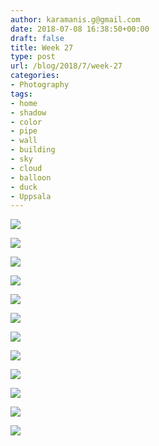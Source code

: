 ```yaml
---
author: karamanis.g@gmail.com
date: 2018-07-08 16:38:50+00:00
draft: false
title: Week 27
type: post
url: /blog/2018/7/week-27
categories:
- Photography
tags:
- home
- shadow
- color
- pipe
- wall
- building
- sky
- cloud
- balloon
- duck
- Uppsala
---
```




  
   ![](https://images.squarespace-cdn.com/content/v1/4f3f61bae4b063b909445965/1531066280285-HGFUKGE18X9GSGGZLIG2/ke17ZwdGBToddI8pDm48kLSERMgCVymnItqhne5EfYV7gQa3H78H3Y0txjaiv_0fDoOvxcdMmMKkDsyUqMSsMWxHk725yiiHCCLfrh8O1z5QHyNOqBUUEtDDsRWrJLTmMCg6RGY8TrcVSOIk4QoDPnvjthEs8TAhVmYN7i_-QaEW7L_Q40KNxq4S2FLq3V0y/1.jpg?format=original)

  

  
   ![](https://images.squarespace-cdn.com/content/v1/4f3f61bae4b063b909445965/1531067821166-SCZ7BIN3FWULEDUQV4WX/ke17ZwdGBToddI8pDm48kLSERMgCVymnItqhne5EfYV7gQa3H78H3Y0txjaiv_0fDoOvxcdMmMKkDsyUqMSsMWxHk725yiiHCCLfrh8O1z5QHyNOqBUUEtDDsRWrJLTmMCg6RGY8TrcVSOIk4QoDPnvjthEs8TAhVmYN7i_-QaEW7L_Q40KNxq4S2FLq3V0y/IMG_6983.jpg?format=original)

  

  
   ![](https://images.squarespace-cdn.com/content/v1/4f3f61bae4b063b909445965/1531066281616-5R7BHURBYCUL9YNCH9PA/ke17ZwdGBToddI8pDm48kLSERMgCVymnItqhne5EfYV7gQa3H78H3Y0txjaiv_0fDoOvxcdMmMKkDsyUqMSsMWxHk725yiiHCCLfrh8O1z5QHyNOqBUUEtDDsRWrJLTmMCg6RGY8TrcVSOIk4QoDPnvjthEs8TAhVmYN7i_-QaEW7L_Q40KNxq4S2FLq3V0y/2.jpg?format=original)

  

  
   ![](https://images.squarespace-cdn.com/content/v1/4f3f61bae4b063b909445965/1531066283998-U8UZCKLVC4QI5BKOGQ8K/ke17ZwdGBToddI8pDm48kLSERMgCVymnItqhne5EfYV7gQa3H78H3Y0txjaiv_0fDoOvxcdMmMKkDsyUqMSsMWxHk725yiiHCCLfrh8O1z5QHyNOqBUUEtDDsRWrJLTmMCg6RGY8TrcVSOIk4QoDPnvjthEs8TAhVmYN7i_-QaEW7L_Q40KNxq4S2FLq3V0y/3.jpg?format=original)

  

  
   ![](https://images.squarespace-cdn.com/content/v1/4f3f61bae4b063b909445965/1531066286537-GJ73OQPZ7AOOMJW9A5KY/ke17ZwdGBToddI8pDm48kPxcDIk5WrJPd15IGtaDELZ7gQa3H78H3Y0txjaiv_0fDoOvxcdMmMKkDsyUqMSsMWxHk725yiiHCCLfrh8O1z5QPOohDIaIeljMHgDF5CVlOqpeNLcJ80NK65_fV7S1UTTRVux4dB1oi1f6k3jJhlZCjjTwAw6XKXKcfEYzO_YUKMpVOKskuS-bwtt9dYKlZQ/5.jpg?format=original)

  

  
   ![](https://images.squarespace-cdn.com/content/v1/4f3f61bae4b063b909445965/1531067834687-WJBRH4D2SY7CDL20RUDD/ke17ZwdGBToddI8pDm48kJUlZr2Ql5GtSKWrQpjur5t7gQa3H78H3Y0txjaiv_0fDoOvxcdMmMKkDsyUqMSsMWxHk725yiiHCCLfrh8O1z5QPOohDIaIeljMHgDF5CVlOqpeNLcJ80NK65_fV7S1UfNdxJhjhuaNor070w_QAc94zjGLGXCa1tSmDVMXf8RUVhMJRmnnhuU1v2M8fLFyJw/IMG_6992.jpg?format=original)

  

  
   ![](https://images.squarespace-cdn.com/content/v1/4f3f61bae4b063b909445965/1531066284280-DKQATVEO6RXK5PXTCFDL/ke17ZwdGBToddI8pDm48kLSERMgCVymnItqhne5EfYV7gQa3H78H3Y0txjaiv_0fDoOvxcdMmMKkDsyUqMSsMWxHk725yiiHCCLfrh8O1z5QHyNOqBUUEtDDsRWrJLTmMCg6RGY8TrcVSOIk4QoDPnvjthEs8TAhVmYN7i_-QaEW7L_Q40KNxq4S2FLq3V0y/4.jpg?format=original)

  

  
   ![](https://images.squarespace-cdn.com/content/v1/4f3f61bae4b063b909445965/1531066286667-JOSNNW1FDIBTUKV7PMBY/ke17ZwdGBToddI8pDm48kLSERMgCVymnItqhne5EfYV7gQa3H78H3Y0txjaiv_0fDoOvxcdMmMKkDsyUqMSsMWxHk725yiiHCCLfrh8O1z5QHyNOqBUUEtDDsRWrJLTmMCg6RGY8TrcVSOIk4QoDPnvjthEs8TAhVmYN7i_-QaEW7L_Q40KNxq4S2FLq3V0y/6.jpg?format=original)

  

  
   ![](https://images.squarespace-cdn.com/content/v1/4f3f61bae4b063b909445965/1531066291671-FM4KJDPUE9Q761JEIYGB/ke17ZwdGBToddI8pDm48kF9aEDQaTpZHfWEO2zppK7Z7gQa3H78H3Y0txjaiv_0fDoOvxcdMmMKkDsyUqMSsMWxHk725yiiHCCLfrh8O1z5QPOohDIaIeljMHgDF5CVlOqpeNLcJ80NK65_fV7S1UX7HUUwySjcPdRBGehEKrDf5zebfiuf9u6oCHzr2lsfYZD7bBzAwq_2wCJyqgJebgg/7.jpg?format=original)

  

  
   ![](https://images.squarespace-cdn.com/content/v1/4f3f61bae4b063b909445965/1531066293115-KYKFLBGRVNM2NXZUIJ9L/ke17ZwdGBToddI8pDm48kF2uiKlfX646oCrDYppINH17gQa3H78H3Y0txjaiv_0fDoOvxcdMmMKkDsyUqMSsMWxHk725yiiHCCLfrh8O1z5QPOohDIaIeljMHgDF5CVlOqpeNLcJ80NK65_fV7S1UessvHKFAMVwUedc1PkIEnS44f9ifAjbc-MdcWJKfjjfcomz19-brHpUIhE0EA2opw/8.jpg?format=original)

  

  
   ![](https://images.squarespace-cdn.com/content/v1/4f3f61bae4b063b909445965/1531066293970-HD8CXZ462Q44DXNY6LVF/ke17ZwdGBToddI8pDm48kF9aEDQaTpZHfWEO2zppK7Z7gQa3H78H3Y0txjaiv_0fDoOvxcdMmMKkDsyUqMSsMWxHk725yiiHCCLfrh8O1z5QPOohDIaIeljMHgDF5CVlOqpeNLcJ80NK65_fV7S1UX7HUUwySjcPdRBGehEKrDf5zebfiuf9u6oCHzr2lsfYZD7bBzAwq_2wCJyqgJebgg/9.jpg?format=original)

  

  
   ![](https://images.squarespace-cdn.com/content/v1/4f3f61bae4b063b909445965/1531066295610-1K9VHNPNBW4VHOCAKJZ1/ke17ZwdGBToddI8pDm48kF9aEDQaTpZHfWEO2zppK7Z7gQa3H78H3Y0txjaiv_0fDoOvxcdMmMKkDsyUqMSsMWxHk725yiiHCCLfrh8O1z5QPOohDIaIeljMHgDF5CVlOqpeNLcJ80NK65_fV7S1UX7HUUwySjcPdRBGehEKrDf5zebfiuf9u6oCHzr2lsfYZD7bBzAwq_2wCJyqgJebgg/10.jpg?format=original)

  



